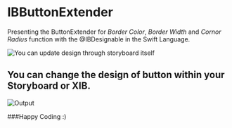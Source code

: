 # IBButtonExtender

Presenting the ButtonExtender for *Border Color*, *Border Width* and *Cornor Radius* function with the @IBDesignable in the Swift Language.

![You can update design through storyboard itself](https://cloud.githubusercontent.com/assets/6905345/9151610/80b5c1b8-3e25-11e5-905a-c01b3a89e9e0.png)

## You can change the design of button within your Storyboard or XIB.

![Output](https://cloud.githubusercontent.com/assets/6905345/9151623/58d6fb5c-3e26-11e5-9450-a0ae8c6b1180.png)

###Happy Coding :)
